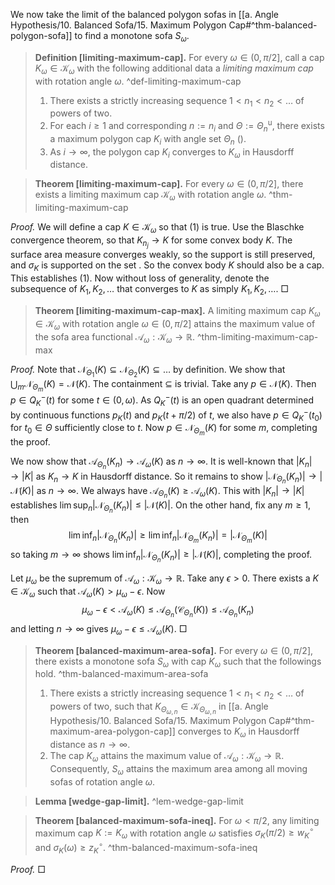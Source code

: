 We now take the limit of the balanced polygon sofas in [[a. Angle Hypothesis/10. Balanced Sofa/15. Maximum Polygon Cap#^thm-balanced-polygon-sofa]] to find a monotone sofa $S_\omega$.

> __Definition [limiting-maximum-cap].__ For every $\omega \in (0, \pi/2]$, call a cap $K_\omega \in \mathcal{K}_\omega$ with the following additional data a _limiting maximum cap_ with rotation angle $\omega$. ^def-limiting-maximum-cap
> 
> 1. There exists a strictly increasing sequence $1 < n_1 < n_2 < \dots$ of powers of two.
> 2. For each $i \geq 1$ and corresponding $n := n_i$ and $\Theta := \Theta_n^\mathrm{u}$, there exists a maximum polygon cap $K_i$ with angle set $\Theta_n$ ().
> 3. As $i \to \infty$, the polygon cap $K_i$ converges to $K_\omega$ in Hausdorff distance.

> __Theorem [limiting-maximum-cap].__ For every $\omega \in (0, \pi/2]$, there exists a limiting maximum cap $\mathcal{K}_\omega$ with rotation angle $\omega$. ^thm-limiting-maximum-cap

_Proof._ We will define a cap $K \in \mathcal{K}_\omega$ so that (1) is true. Use the Blaschke convergence theorem, so that $K_{n_j} \to K$ for some convex body $K$. The surface area measure converges weakly, so the support is still preserved, and $\sigma_K$ is supported on the set . So the convex body $K$ should also be a cap. This establishes (1). Now without loss of generality, denote the subsequence of $K_1, K_2, \dots$ that converges to $K$ as simply $K_1, K_2, \dots$. □

> __Theorem [limiting-maximum-cap-max].__ A limiting maximum cap $K_\omega \in \mathcal{K}_\omega$ with rotation angle $\omega \in (0, \pi/2]$ attains the maximum value of the sofa area functional $\mathcal{A}_\omega : \mathcal{K}_\omega \to \mathbb{R}$. ^thm-limiting-maximum-cap-max

_Proof._ Note that $\mathcal{N}_{\Theta_1}(K) \subseteq \mathcal{N}_{\Theta_2}(K) \subseteq \dots$ by definition. We show that $\bigcup_{m} \mathcal{N}_{\Theta_m}(K) = \mathcal{N}(K)$. The containment $\subseteq$ is trivial. Take any $p \in \mathcal{N}(K)$. Then $p \in Q_K^-(t)$ for some $t \in (0, \omega)$. As $Q_K^-(t)$ is an open quadrant determined by continuous functions $p_K(t)$ and $p_K(t + \pi/2)$ of $t$, we also have $p \in Q_K^-(t_0)$ for $t_0 \in \Theta$ sufficiently close to $t$. Now $p \in \mathcal{N}_{\Theta_m}(K)$ for some $m$, completing the proof.

We now show that $\mathcal{A}_{\Theta_n}(K_n) \to \mathcal{A}_\omega(K)$ as $n \to \infty$. It is well-known that $|K_n| \to |K|$ as $K_n \to K$ in Hausdorff distance. So it remains to show $|\mathcal{N}_{\Theta_n}(K_n)| \to |\mathcal{N}(K)|$ as $n \to \infty$. We always have $\mathcal{A}_{\Theta_n}(K) \geq \mathcal{A}_\omega(K)$. This with $|K_n| \to |K|$ establishes $\lim \sup_n{ |\mathcal{N}_{\Theta_n}(K_n)| } \leq |\mathcal{N}(K)|$. On the other hand, fix any $m \geq 1$, then
$$
\lim \inf_{n} |\mathcal{N}_{\Theta_n}(K_n)| \geq \lim \inf_{n} |\mathcal{N}_{\Theta_m}(K_n)| =  |\mathcal{N}_{\Theta_m}(K)|
$$
so taking $m \to \infty$ shows $\lim \inf_{n} |\mathcal{N}_{\Theta_n}(K_n)| \geq |\mathcal{N}(K)|$, completing the proof.

Let $\mu_\omega$ be the supremum of $\mathcal{A}_\omega : \mathcal{K}_\omega \to \mathbb{R}$. Take any $\epsilon > 0$. There exists a $K \in \mathcal{K}_\omega$ such that $\mathcal{A}_\omega(K) > \mu_\omega - \epsilon$. Now
$$
\mu_\omega - \epsilon < \mathcal{A}_\omega(K) \leq \mathcal{A}_{\Theta_n}(\mathcal{C}_{\Theta_n}(K)) \leq \mathcal{A}_{\Theta_n}(K_n)
$$
and letting $n \to \infty$ gives $\mu_\omega - \epsilon \leq \mathcal{A}_\omega(K)$. □

> __Theorem [balanced-maximum-area-sofa].__ For every $\omega \in (0, \pi/2]$, there exists a monotone sofa $S_\omega$ with cap $K_\omega$ such that the followings hold. ^thm-balanced-maximum-area-sofa
> 
> 1. There exists a strictly increasing sequence $1 < n_1 < n_2 < \dots$ of powers of two, such that $K_{\Theta_{\omega, n}} \in \mathcal{K}_{\Theta_{\omega, n}}$ in [[a. Angle Hypothesis/10. Balanced Sofa/15. Maximum Polygon Cap#^thm-maximum-area-polygon-cap]] converges to $K_\omega$ in Hausdorff distance as $n \to \infty$.
> 2. The cap $K_\omega$ attains the maximum value of $\mathcal{A}_\omega : \mathcal{K}_\omega \to \mathbb{R}$. Consequently, $S_\omega$ attains the maximum area among all moving sofas of rotation angle $\omega$.

> __Lemma [wedge-gap-limit].__  ^lem-wedge-gap-limit

> __Theorem [balanced-maximum-sofa-ineq].__ For $\omega < \pi/2$, any limiting maximum cap $K := K_\omega$ with rotation angle $\omega$ satisfies $\sigma_K(\pi/2) \geq w_K^\circ$ and $\sigma_K(\omega) \geq z_K^\circ$. ^thm-balanced-maximum-sofa-ineq

_Proof._  □